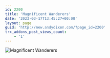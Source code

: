 ```yaml
---
id: 2200
title: 'Magnificent Wanderers'
date: '2023-03-17T13:45:27+00:00'
layout: page
guid: 'http://new.andydixon.com/?page_id=2200'
trx_addons_post_views_count:
    - '1'
---
```


![Magnificent Wanderers](https://i0.wp.com/assets.g8x2.ldn.idrivee2-23.com/posters/Magnificent%20Wanderers%2001.jpg?w=1200&ssl=1 "Magnificent Wanderers")